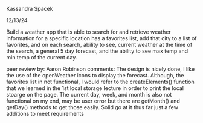 Kassandra Spacek

12/13/24

Build a weather app that is able to search for and retrieve weather information for a specific location has a favorites list, add that city to a list of favorites, and on each search, ability to see, current weather at the time of the search, a general 5 day forecast, and the ability to see max temp and min temp of the current day.

peer review by: Aaron Robinson
comments: The design is nicely done, I like the use of the openWeather icons to display the forecast. Although, the favorites list in not functional, I would refer to the createElements() function that we learned in the 1st local storage lecture in order to print the local stoarge on the page. The current day, week, and month is also not functional on my end, may be user error but there are getMonth() and getDay() methods to get those easily. Solid go at it thus far just a few additions to meet requirements